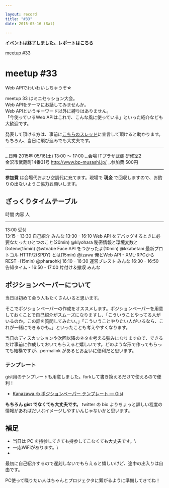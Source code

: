 ```yaml
---

layout: record
title: "#33"
date: 2015-05-16 (Sat)

---
```


<p>
<a href="./report.html"><strong>イベントは終了しました。レポートはこちら</strong></a></p>

<div class="doorkeeper-widget">
<a class="doorkeeper-registration-widget" href="https://kzrb.doorkeeper.jp/events/24598">meetup
#33</a><script src="http://widgets.doorkeeper.jp/w/widget.js"></script>

</div>

meetup #33
===========

Web APIでわいわいしちゃうぞ☆

meetup 33 はミニセッション大会。\
Web APIをテーマにお話してみませんか。\
Web APIというキーワード以外に縛りはありません。\
「今使っているWeb
APIはこれで、こんな風に使っている」といった紹介なども大歓迎です。

発表して頂ける方は、事前に<a href="https://github.com/kanazawarb/meetup/issues/460">こちらのスレッド</a>に宣言して頂けると助かります。\
もちろん、当日に飛び込みでも大丈夫です。

  ----------- -------------------------------------------
  \_.日時     2015年 05/16(土) 13:00 〜 17:00
  \_.会場     ITプラザ武蔵 研修室2<br>金沢市武蔵町14番31号 <a href="http://www.bp-musashi.jp/">http://www.bp-musashi.jp/</a>
  \_.参加費   500円
  ----------- -------------------------------------------

**参加費** は会場代および空調代に充てます。現場で **現金**
で回収しますので、お釣りの出ないようご協力お願いします。

ざっくりタイムテーブル
----------------------

  時間            内容                                                          人
  --------------- ------------------------------------------------------------- ------------
  13:00           受付                                                          
  13:15 - 13:30   自己紹介                                                      みんな
  13:30 - 16:10   Web API をデバッグするときに必要なたったひとつのこと(20min)   @kiyohara
                  秘密情報と環境変数とDotenv(15min)                             @wtnabe
                  Face API をつかったよ(10min)                                  @kkabetani
                  最新プロトコル HTTP/2(SPDY) とは(15min)                       @izawa
                  俺とWeb API - XML-RPCからREST -(15min)                        @pharaohkj
  16:10 - 16:30   運営ブレスト                                                  みんな
  16:30 - 16:50   告知タイム                                                    -
  16:50 - 17:00   片付け＆撤収                                                  みんな

ポジションペーパーについて
--------------------------

当日は初めて会う人もたくさんいると思います。

そこでポジションペーパーの作成をオススメします。ポジションペーパーを用意しておくことで自己紹介がスムーズになりますし、「こういうことやってる人がいるのか。この話を質問してみたい。」「こういうことやりたい人がいるなら、これが一緒にできるかも。」といったことも考えやすくなります。

当日のディスカッションや次回以降のネタを考える弾みになりますので、できるだけ事前に作成しておいてもらえると嬉しいです。どのような形で作ってもらっても結構ですが、permalink
があるとお互いに便利だと思います。

### テンプレート

gist用のテンプレートも用意しました。forkして書き換えるだけで使えるので便利！

* [Kanazawa.rb ポジションペーパー テンプレート —
Gist](https://gist.github.com/5a523ec3180002229a32)

**もちろん gist でなくても大丈夫です。** twitter の bio
よりちょっと詳しい程度の情報があればだいぶイメージしやすいんじゃないかと思います。

補足
----

* 当日は PC を持参してきても持参してこなくても大丈夫です。\
 * 一応WiFiがあります。\
 *
最初に自己紹介するので遅刻しないでもらえると嬉しいけど、途中の出入りは自由です。

PC使って喋りたい人はちゃんとプロジェクタに繋がるように準備してきてね！
